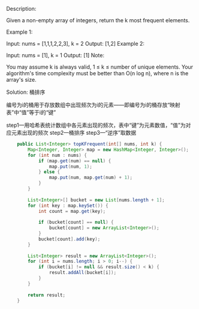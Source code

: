 Description:

Given a non-empty array of integers, return the k most frequent elements.

Example 1:

Input: nums = [1,1,1,2,2,3], k = 2
Output: [1,2]
Example 2:

Input: nums = [1], k = 1
Output: [1]
Note:

You may assume k is always valid, 1 ≤ k ≤ number of unique elements.
Your algorithm's time complexity must be better than O(n log n), where n is the array's size.

Solution:
桶排序

编号为i的桶用于存放数组中出现频次为i的元素——即编号为i的桶存放“映射表”中“值”等于i的“键”

step1—用哈希表统计数组中各元素出现的频次，表中“键”为元素数值，“值”为对应元素出现的频次
step2—桶排序
step3—“逆序”取数据

```java
	public List<Integer> topKFrequent(int[] nums, int k) {
        Map<Integer, Integer> map = new HashMap<Integer, Integer>();
		for (int num : nums) {
			if (map.get(num) == null) {
				map.put(num, 1);
			} else {
				map.put(num, map.get(num) + 1);
			}
		}
		
		List<Integer>[] bucket = new List[nums.length + 1];
		for (int key : map.keySet()) {
			int count = map.get(key);
			
			if (bucket[count] == null) {
				bucket[count] = new ArrayList<Integer>();
			}
			bucket[count].add(key);
		}
		
		List<Integer> result = new ArrayList<Integer>();
		for (int i = nums.length; i > 0; i--) {
			if (bucket[i] != null && result.size() < k) {
				result.addAll(bucket[i]);
			}
		}
		
		return result;
    }
```